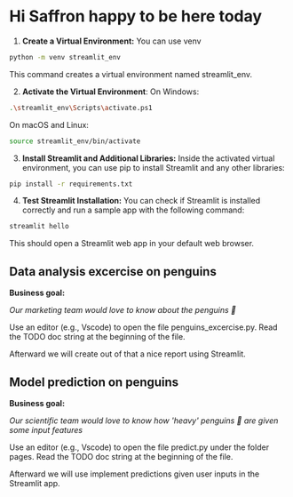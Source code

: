 # Hi Saffron happy to be here today

1. **Create a Virtual Environment:**
You can use venv

```bash
python -m venv streamlit_env
```
This command creates a virtual environment named streamlit_env.

2. **Activate the Virtual Environment**:
On Windows:

```bash
.\streamlit_env\Scripts\activate.ps1
```
On macOS and Linux:

```bash
source streamlit_env/bin/activate
```

3. **Install Streamlit and Additional Libraries:**
Inside the activated virtual environment, you can use pip to install Streamlit and any other libraries:

```bash
pip install -r requirements.txt
```

4. **Test Streamlit Installation:**
You can check if Streamlit is installed correctly and run a sample app with the following command:
```bash
streamlit hello
```
This should open a Streamlit web app in your default web browser.


## Data analysis excercise on penguins
**Business goal:**

*Our marketing team would love to know about the penguins 🐧*

Use an editor (e.g., Vscode) to open the file penguins_excercise.py. Read the TODO doc string at the beginning of the file. 

Afterward we will create out of that a nice report using Streamlit.

## Model prediction on penguins
**Business goal:**

*Our scientific team would love to know how 'heavy' penguins 🐧 are given some input features*

Use an editor (e.g., Vscode) to open the file predict.py under the folder pages. Read the TODO doc string at the beginning of the file. 

Afterward we will use implement predictions given user inputs in the Streamlit app.
